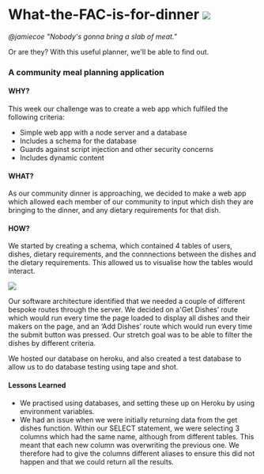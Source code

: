 # What-the-FAC-is-for-dinner ![](https://travis-ci.org/fac-12/What-the-FAC-is-for-dinner.svg?branch=master)

*@jamiecoe "Nobody's gonna bring a slab of meat."*

Or are they? With this useful planner, we'll be able to find out.

### A community meal planning application

#### WHY?

This week our challenge was to create a web app which fulfiled the following criteria:

- Simple web app with a node server and a database
- Includes a schema for the database
- Guards against script injection and other security concerns
- Includes dynamic content

#### WHAT?

As our community dinner is approaching, we decided to make a web app which allowed each member of our community to input which dish they are bringing to the dinner, and any dietary requirements for that dish.

#### HOW?

We started by creating a schema, which contained 4 tables of users, dishes, dietary requirements, and the connnections between the dishes and the dietary requirements. This allowed us to visualise how the tables would interact.

![](What-the-FAC-is-for-dinner/schema.png)

Our software architecture identified that we needed a couple of different bespoke routes through the server. We decided on a'Get Dishes’ route which would run every time the page loaded to display all dishes and their makers on the page, and an ‘Add Dishes’ route which would run every time the submit button was pressed. Our stretch goal was to be able to filter the dishes by different criteria.

We hosted our database on heroku, and also created a test database to allow us to do database testing using tape and shot.

#### Lessons Learned

* We practised using databases, and setting these up on Heroku by using environment variables.
* We had an issue when we were initially returning data from the get dishes function. Within our SELECT statement, we were selecting 3 columns which had the same name, although from different tables. This meant that each new column was overwriting the previous one. We therefore had to give the columns different aliases to ensure this did not happen and that we could return all the results.
